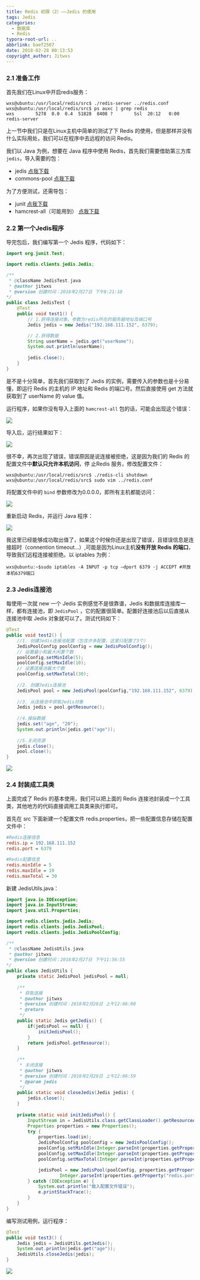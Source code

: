 ```yaml
---
title: Redis 初探（2）——Jedis 的使用
tags: Jedis
categories: 
  - 数据库
  - Redis
typora-root-url: ..
abbrlink: baef2507
date: 2018-02-28 00:13:53
copyright_author: Jitwxs
---
```


### 2.1 准备工作

首先我们在Linux中开启redis服务：

```shell
wxs@ubuntu:/usr/local/redis/src$ ./redis-server ../redis.conf 
wxs@ubuntu:/usr/local/redis/src$ ps auxc | grep redis
wxs        5278  0.0  0.4  51828  8408 ?        Ssl  20:12   0:00 redis-server
```

上一节中我们只是在Linux主机中简单的测试了下 Redis 的使用，但是那样并没有什么实际用处，我们可以在程序中去远程的访问 Redis。

我们以 Java 为例，想要在 Java 程序中使用 Redis，首先我们需要借助第三方库 `jedis`，导入需要的包：

- jedis [点我下载](http://www.mvnjar.com/redis.clients/jedis/2.9.0/detail.html)
- commons-pool [点我下载](http://commons.apache.org/proper/commons-pool/download_pool.cgi)

为了方便测试，还需导包：

-  junit [点我下载](http://www.mvnjar.com/junit/junit/4.12/detail.html)
- hamcrest-all（可能用到） [点我下载](http://repo2.maven.org/maven2/org/hamcrest/hamcrest-all/1.3/)

### 2.2 第一个Jedis程序

导完包后，我们编写第一个 Jedis 程序，代码如下：

```java
import org.junit.Test;

import redis.clients.jedis.Jedis;

/**
 * @className JedisTest.java
 * @author jitwxs
 * @version 创建时间：2018年2月27日 下午8:21:10   
*/
public class JedisTest {
    @Test
    public void test1() {
        // 1.获得连接对象。参数为redis所在的服务器地址及端口号
        Jedis jedis = new Jedis("192.168.111.152", 6379);

        // 2.获得数据
        String userName = jedis.get("userName");
        System.out.println(userName);
        
        jedis.close();
    }
}
```

是不是十分简单，首先我们获取到了 Jedis 的实例，需要传入的参数也是十分易懂，即运行 Redis 的主机的 IP 地址和 Redis 的端口号。然后直接使用 get 方法就获取到了 userName 的 value 值。

运行程序，如果你没有导入上面的 `hamcrest-all` 包的话，可能会出现这个错误：

![](/images/posts/20180227204212520.png)

导入后，运行结果如下：

![](/images/posts/20180227204332240.png)

很不幸，再次出现了错误，错误原因是说连接被拒绝，这是因为我们的 Redis 的配置文件中**默认只允许本机访问**，停 止Redis 服务，修改配置文件：

```shell
wxs@ubuntu:/usr/local/redis/src$ ./redis-cli shutdown
wxs@ubuntu:/usr/local/redis/src$ sudo vim ../redis.conf 
```

将配置文件中的 `bind` 参数修改为0.0.0.0，即所有主机都能访问：

![](/images/posts/20180227211443295.png)

重新启动 Redis，并运行 Java 程序：

![](/images/posts/20180227214326760.png)

我这里已经能够成功取出值了，如果这个时候你还是出现了错误，且错误信息是连接超时（connention timeout...）,可能是因为Linux主机**没有开放 Redis 的端口**，导致我们远程连接被拒绝。以 iptables 为例：

```shell
wxs@ubuntu:~$sudo iptables -A INPUT -p tcp –dport 6379 -j ACCEPT #开放本机6379端口
```

### 2.3 Jedis连接池

每使用一次就 new 一个 Jedis 实例感觉不是很靠谱，Jedis 和数据库连接库一样，都有连接池，即 `JedisPool` ，它的配置很简单。配置好连接池后以后直接从连接池中取 Jedis 对象就可以了。测试代码如下：

```java
@Test
public void test2() {
    //1. 创建Jedis连接池配置（包含许多配置，这里只配置了3个）
    JedisPoolConfig poolConfig = new JedisPoolConfig();
    // 设置最小和最大闲置个数
    poolConfig.setMinIdle(5);
    poolConfig.setMaxIdle(10);
    // 设置连接池最大个数
    poolConfig.setMaxTotal(30);
    
    //2. 创建Jedis连接池
    JedisPool pool = new JedisPool(poolConfig,"192.168.111.152", 6379);
    
    //3. 从连接池中获取Jedis对象
    Jedis jedis = pool.getResource();
    
    //4.操纵数据
    jedis.set("age", "20");
    System.out.println(jedis.get("age"));
    
    //5.关闭资源
    jedis.close();
    pool.close();
}
```

![](/images/posts/20180227234859583.png)

### 2.4 封装成工具类

上面完成了 Redis 的基本使用，我们可以把上面的 Redis 连接池封装成一个工具类，其他地方的代码直接调用工具类来执行即可。

首先在 src 下面新建一个配置文件 redis.properties，把一些配置信息存储在配置文件中：

```ini redis.properties
#Redis连接信息
redis.ip = 192.168.111.152
redis.port = 6379

#Redis配置信息
redis.minIdle = 5
redis.maxIdle = 10
redis.maxTotal = 30
```

新建 JedisUtils.java：

```java
import java.io.IOException;
import java.io.InputStream;
import java.util.Properties;

import redis.clients.jedis.Jedis;
import redis.clients.jedis.JedisPool;
import redis.clients.jedis.JedisPoolConfig;

/**
 * @className JedisUtils.java
 * @author jitwxs
 * @version 创建时间：2018年2月27日 下午11:56:55   
*/
public class JedisUtils {
    private static JedisPool jedisPool = null;
    
    /**
     * 获取连接
     * @author jitwxs
     * @version 创建时间：2018年2月28日 上午12:06:00 
     * @return
     */
    public static Jedis getJedis() {
        if(jedisPool == null) {
            initJedisPool();
        }
        return jedisPool.getResource();
    }
    
    /**
     * 关闭连接
     * @author jitwxs
     * @version 创建时间：2018年2月28日 上午12:06:59 
     * @param jedis
     */
    public static void closeJedis(Jedis jedis) {  
        jedis.close();  
    }
    
    private static void initJedisPool() {
        InputStream in = JedisUtils.class.getClassLoader().getResourceAsStream("redis.properties");
        Properties properties = new Properties();
        try {
            properties.load(in);
            JedisPoolConfig poolConfig = new JedisPoolConfig();
            poolConfig.setMinIdle(Integer.parseInt(properties.getProperty("redis.minIdle")));
            poolConfig.setMaxIdle(Integer.parseInt(properties.getProperty("redis.maxIdle")));
            poolConfig.setMaxTotal(Integer.parseInt(properties.getProperty("redis.maxTotal")));

            jedisPool = new JedisPool(poolConfig, properties.getProperty("redis.ip"),
                    Integer.parseInt(properties.getProperty("redis.port")));
        } catch (IOException e) {
            System.out.println("载入配置文件错误");
            e.printStackTrace();
        }
    }
}

```

编写测试用例，运行程序：

```java
@Test
public void test3() {
    Jedis jedis = JedisUtils.getJedis();
    System.out.println(jedis.get("age"));
    JedisUtils.closeJedis(jedis);
}
```

![](/images/posts/20180228001213330.png)
